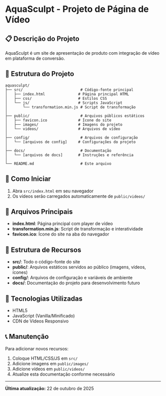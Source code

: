 # AquaSculpt - Projeto de Página de Vídeo

## 📋 Descrição do Projeto

AquaSculpt é um site de apresentação de produto com integração de vídeo em plataforma de conversão.

## 📁 Estrutura do Projeto

```
aquasculpt/
├── src/                          # Código-fonte principal
│   ├── index.html               # Página principal HTML
│   ├── css/                     # Estilos CSS
│   └── js/                      # Scripts JavaScript
│       └── transformation.min.js # Script de transformação
│
├── public/                       # Arquivos públicos estáticos
│   ├── favicon.ico              # Ícone do site
│   ├── images/                  # Imagens do projeto
│   └── videos/                  # Arquivos de vídeo
│
├── config/                       # Arquivos de configuração
│   └── [arquivos de config]     # Configurações do projeto
│
├── docs/                         # Documentação
│   └── [arquivos de docs]       # Instruções e referência
│
└── README.md                     # Este arquivo
```

## 🚀 Como Iniciar

1. Abra `src/index.html` em seu navegador
2. Os vídeos serão carregados automaticamente de `public/videos/`

## 📝 Arquivos Principais

- **index.html**: Página principal com player de vídeo
- **transformation.min.js**: Script de transformação e interatividade
- **favicon.ico**: Ícone do site na aba do navegador

## 🎨 Estrutura de Recursos

- **src/**: Todo o código-fonte do site
- **public/**: Arquivos estáticos servidos ao público (imagens, vídeos, ícones)
- **config/**: Arquivos de configuração e variáveis de ambiente
- **docs/**: Documentação do projeto para desenvolvimento futuro

## 🔧 Tecnologias Utilizadas

- HTML5
- JavaScript (Vanilla/Minificado)
- CDN de Vídeos Responsivo

## 📞 Manutenção

Para adicionar novos recursos:

1. Coloque HTML/CSS/JS em `src/`
2. Adicione imagens em `public/images/`
3. Adicione vídeos em `public/videos/`
4. Atualize esta documentação conforme necessário

---

**Última atualização:** 22 de outubro de 2025
